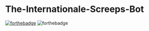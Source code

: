 # The-Internationale-Screeps-Bot
[![forthebadge](https://forthebadge.com/images/badges/built-with-love.svg)](https://forthebadge.com)
![forthebadge](https://ibb.co/4WF3txS)
